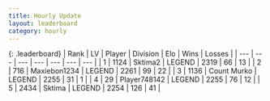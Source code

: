 ```yaml
---
title: Hourly Update
layout: leaderboard
category: hourly
---
```


{: .leaderboard}
| Rank | LV | Player | Division | Elo | Wins | Losses |
| --- | --- | --- | --- | --- | --- | --- |
| <span data-change="0">1</span> | 1124 | <span title="ID: 402846">Sktima2</span> | LEGEND | <span data-change="0">2319</span> | <span data-change="0">66</span> | <span data-change="0">13</span> |
| <span data-change="0">2</span> | 716 | <span title="ID: 410122">Maxiebon1234</span> | LEGEND | <span data-change="0">2261</span> | <span data-change="0">99</span> | <span data-change="0">22</span> |
| <span data-change="2">3</span> | 1136 | <span title="ID: 498323">Count Murko</span> | LEGEND | <span data-change="4">2255</span> | <span data-change="1">31</span> | <span data-change="0">1</span> |
| <span data-change="2">4</span> | 29 | <span title="ID: 748142">Player748142</span> | LEGEND | <span data-change="7">2255</span> | <span data-change="2">76</span> | <span data-change="0">12</span> |
| <span data-change="-2">5</span> | 2434 | <span title="ID: 353063">Sktima</span> | LEGEND | <span data-change="0">2254</span> | <span data-change="0">126</span> | <span data-change="0">41</span> |